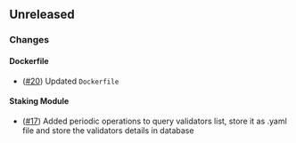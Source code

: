 ## Unreleased

### Changes

#### Dockerfile
- ([\#20](https://github.com/forbole/njuno/pull/20)) Updated `Dockerfile`

#### Staking Module
- ([\#17](https://github.com/forbole/njuno/pull/17)) Added periodic operations to query validators list, store it as .yaml file and store the validators details in database